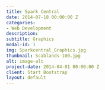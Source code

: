 ```yaml
---
title: Spark Central
date: 2014-07-18 00:00:00 Z
categories:
- Web Development
description: 
subtitle: Graphics
modal-id: 1
img: Sparkcentral_Graphics.jpg
thumbnail: Scablands-100.jpg
alt: image-alt
project-date: 2014-04-01 00:00:00 Z
client: Start Bootstrap
layout: default
---
```


